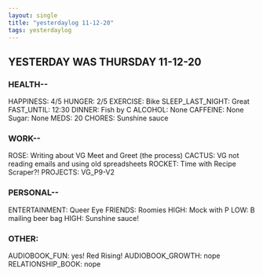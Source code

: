 ```yaml
---
layout: single
title: "yesterdaylog 11-12-20"
tags: yesterdaylog
---
```


## YESTERDAY WAS THURSDAY 11-12-20

### HEALTH--

HAPPINESS: 4/5 
HUNGER: 2/5
EXERCISE: Bike
SLEEP_LAST_NIGHT: Great
FAST_UNTIL: 12:30
DINNER: Fish by C
ALCOHOL: None
CAFFEINE: None
Sugar: None
MEDS: 20
CHORES: Sunshine sauce

### WORK--

ROSE: Writing about VG Meet and Greet (the process)
CACTUS: VG not reading emails and using old spreadsheets 
ROCKET: Time with Recipe Scraper?!
PROJECTS: VG_P9-V2

### PERSONAL--

ENTERTAINMENT: Queer Eye
FRIENDS: Roomies
HIGH: Mock with P
LOW: B mailing beer bag
HIGH: Sunshine sauce!

### OTHER:

AUDIOBOOK_FUN: yes! Red Rising!
AUDIOBOOK_GROWTH: nope
RELATIONSHIP_BOOK: nope